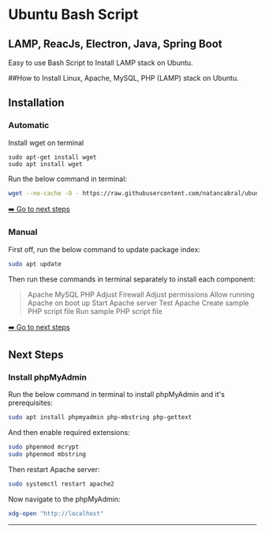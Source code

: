 # Ubuntu Bash Script 
## LAMP, ReacJs, Electron, Java, Spring Boot
Easy to use Bash Script to Install LAMP stack on Ubuntu. 

##How to Install Linux, Apache, MySQL, PHP (LAMP) stack on Ubuntu.

## Installation

### Automatic

Install wget on terminal

```
sudo apt-get install wget
sudo apt install wget
```

Run the below command in terminal:

```bash
wget --no-cache -O - https://raw.githubusercontent.com/natancabral/ubuntu-bash-script-config-lamp/main/lamp.sh | bash
```

[:arrow_right: Go to next steps](#next-steps)

### Manual

First off, run the below command to update package index:

```bash
sudo apt update
```

Then run these commands in terminal separately to install each component:

> Apache
> MySQL
> PHP
> Adjust Firewall
> Adjust permissions
> Allow running Apache on boot up
> Start Apache server
> Test Apache
> Create sample PHP script file
> Run sample PHP script file

[:arrow_right: Go to next steps](#next-steps)

## Next Steps

### Install phpMyAdmin

Run the below command in terminal to install phpMyAdmin and it's prerequisites:

```bash
sudo apt install phpmyadmin php-mbstring php-gettext
```

And then enable required extensions:

```bash
sudo phpenmod mcrypt
sudo phpenmod mbstring
```
Then restart Apache server:

```bash
sudo systemctl restart apache2
```

Now navigate to the phpMyAdmin:

```bash
xdg-open "http://localhost"
```

---
